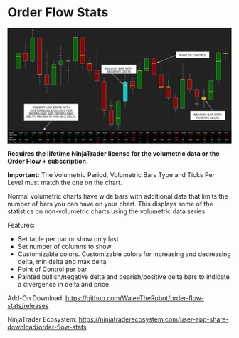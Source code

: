 # Order Flow Stats

<img src="./screenshot.png" alt="TrustMeBro" style="display: block; margin: 0 auto">

**Requires the lifetime NinjaTrader license for the volumetric data or the Order Flow + subscription.**

**Important:** The Volumetric Period, Volumetric Bars Type and Ticks Per Level must match the one on the chart.

Normal volumetric charts have wide bars with additional data that limits the number of bars you can have on your chart. This displays some of the statistics on non-volumetric charts using the volumetric data series.

Features:

- Set table per bar or show only last
- Set number of columns to show
- Customizable colors. Customizable colors for increasing and decreasing delta, min delta and max delta
- Point of Control per bar
- Painted bullish/negative delta and bearish/positive delta bars to indicate a divergence in delta and price.

Add-On Download: https://github.com/WaleeTheRobot/order-flow-stats/releases

NinjaTrader Ecosystem: https://ninjatraderecosystem.com/user-app-share-download/order-flow-stats
